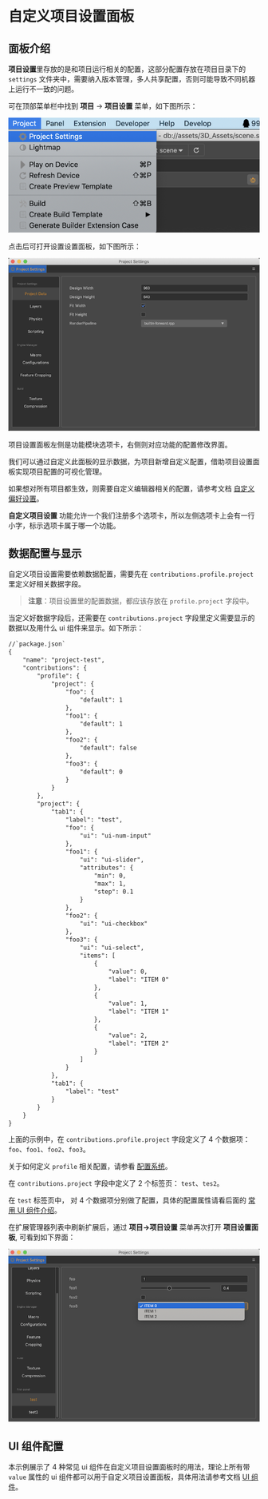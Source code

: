 # 自定义项目设置面板

## 面板介绍
**项目设置**里存放的是和项目运行相关的配置，这部分配置存放在项目目录下的 `settings` 文件夹中，需要纳入版本管理，多人共享配置，否则可能导致不同机器上运行不一致的问题。

可在顶部菜单栏中找到  **项目** -> **项目设置** 菜单，如下图所示：

![](./image/project-settings-menu.png)

点击后可打开设置设置面板，如下图所示：

![](./image/project-settings-panel.png)

项目设置面板左侧是功能模块选项卡，右侧则对应功能的配置修改界面。

我们可以通过自定义此面板的显示数据，为项目新增自定义配置，借助项目设置面板实现项目配置的可视化管理。

如果想对所有项目都生效，则需要自定义编辑器相关的配置，请参考文档 [自定义偏好设置](./contributions-preferences.md)。


**自定义项目设置** 功能允许一个我们注册多个选项卡，所以左侧选项卡上会有一行小字，标示选项卡属于哪一个功能。

## 数据配置与显示

自定义项目设置需要依赖数据配置，需要先在 `contributions.profile.project` 里定义好相关数据字段。

> **注意**：项目设置里的配置数据，都应该存放在 `profile.project` 字段中。

当定义好数据字段后，还需要在 `contributions.project` 字段里定义需要显示的数据以及用什么 ui 组件来显示。如下所示：

```json5
//`package.json`
{
    "name": "project-test",
    "contributions": {
        "profile": {
            "project": {
                "foo": {
                    "default": 1
                },
                "foo1": {
                    "default": 1
                },
                "foo2": {
                    "default": false
                },
                "foo3": {
                    "default": 0
                }
            }
        },        
        "project": {
            "tab1": {
                "label": "test",
                "foo": {
                    "ui": "ui-num-input"
                },
                "foo1": {
                    "ui": "ui-slider",
                    "attributes": {
                        "min": 0,
                        "max": 1,
                        "step": 0.1
                    }
                },
                "foo2": {
                    "ui": "ui-checkbox"
                },
                "foo3": {
                    "ui": "ui-select",
                    "items": [
                        {
                            "value": 0,
                            "label": "ITEM 0"
                        },
                        {
                            "value": 1,
                            "label": "ITEM 1"
                        },
                        {
                            "value": 2,
                            "label": "ITEM 2"
                        }
                    ]
                }
            },
            "tab1": {
                "label": "test"
            }
        }        
    }
}
```

上面的示例中，在 `contributions.profile.project` 字段定义了 4 个数据项： `foo`、`foo1`、`foo2`、`foo3`。

关于如何定义 `profile` 相关配置，请参看 [配置系统](./profile.md)。

在 `contributions.project` 字段中定义了 2 个标签页： `test`、`tes2`。

在 `test` 标签页中， 对 4 个数据项分别做了配置，具体的配置属性请看后面的 [常用 UI 组件介绍](#常用-ui-组件介绍)。

在扩展管理器列表中刷新扩展后，通过 **项目->项目设置** 菜单再次打开 **项目设置面板**, 可看到如下界面：

![](./image/project-settings-panel-custom.png)


## UI 组件配置

本示例展示了 4 种常见 ui 组件在自定义项目设置面板时的用法，理论上所有带 `value` 属性的 ui 组件都可以用于自定义项目设置面板，具体用法请参考文档 [UI 组件](./ui.md)。